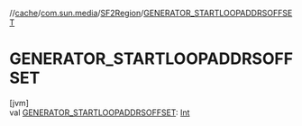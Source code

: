 //[cache](../../../index.md)/[com.sun.media](../index.md)/[SF2Region](index.md)/[GENERATOR_STARTLOOPADDRSOFFSET](-g-e-n-e-r-a-t-o-r_-s-t-a-r-t-l-o-o-p-a-d-d-r-s-o-f-f-s-e-t.md)

# GENERATOR_STARTLOOPADDRSOFFSET

[jvm]\
val [GENERATOR_STARTLOOPADDRSOFFSET](-g-e-n-e-r-a-t-o-r_-s-t-a-r-t-l-o-o-p-a-d-d-r-s-o-f-f-s-e-t.md): [Int](https://kotlinlang.org/api/latest/jvm/stdlib/kotlin/-int/index.html)

